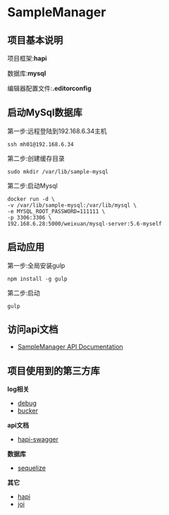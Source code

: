 # SampleManager

## 项目基本说明

项目框架:**hapi**

数据库:**mysql**

编辑器配置文件:**.editorconfig**

## 启动MySql数据库

第一步:远程登陆到192.168.6.34主机

```
ssh mh01@192.168.6.34
```

第二步:创建缓存目录

```
sudo mkdir /var/lib/sample-mysql
```

第二步:启动Mysql

```
docker run -d \
-v /var/lib/sample-mysql:/var/lib/mysql \
-e MYSQL_ROOT_PASSWORD=111111 \
-p 3306:3306 \
192.168.6.28:5000/weixuan/mysql-server:5.6-myself
```

## 启动应用

第一步:全局安装gulp

```
npm install -g gulp
```

第二步:启动

```
gulp
```

## 访问api文档

- [SampleManager API Documentation](http://localhost:3800/documentation)

## 项目使用到的第三方库

**log相关**

- [debug](https://github.com/visionmedia/debug)
- [bucker](https://github.com/nlf/bucker)

**api文档**

- [hapi-swagger](https://github.com/glennjones/hapi-swagger)

**数据库**

- [sequelize](http://docs.sequelizejs.com/en/v3/)

**其它**

- [hapi](http://hapijs.com/tutorials)
- [joi](https://github.com/hapijs/joi/blob/v9.0.4/API.md)
